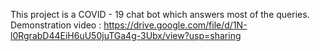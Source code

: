 This project is a COVID - 19 chat bot which answers most of the queries. <br>
Demonstration video : https://drive.google.com/file/d/1N-l0RgrabD44EiH6uU50juTGa4g-3Ubx/view?usp=sharing
